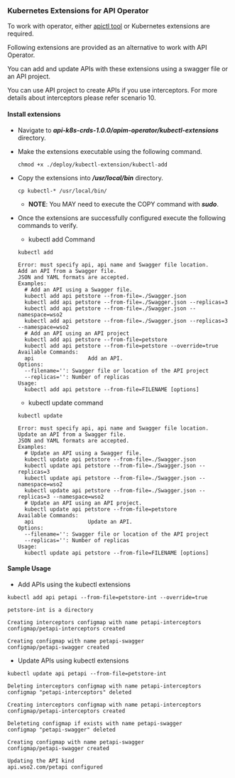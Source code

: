 ### Kubernetes Extensions for API Operator

To work with operator, either [apictl tool](./configure-apictl-tool.md) or Kubernetes extensions are required.

Following extensions are provided as an alternative to work with API Operator.

You can add and update APIs with these extensions using a swagger file or an API project.

You can use API project to create APIs if you use interceptors. For more details about interceptors please refer scenario 10.

#### Install extensions

- Navigate to ***api-k8s-crds-1.0.0/apim-operator/kubectl-extensions*** directory.
- Make the extensions executable using the following command.
    ```$xslt
    chmod +x ./deploy/kubectl-extension/kubectl-add
    ```
- Copy the extensions into ***/usr/local/bin*** directory.
    ```$xslt
    cp kubectl-* /usr/local/bin/
    ```
    - **NOTE**: You MAY need to execute the COPY command with ***sudo***.
- Once the extensions are successfully configured execute the following commands to verify.
    
    - kubectl add Command
    ```$xslt
    kubectl add

    Error: must specify api, api name and Swagger file location.
    Add an API from a Swagger file.
    JSON and YAML formats are accepted.
    Examples:
      # Add an API using a Swagger file.
      kubectl add api petstore --from-file=./Swagger.json
      kubectl add api petstore --from-file=./Swagger.json --replicas=3
      kubectl add api petstore --from-file=./Swagger.json --namespace=wso2
      kubectl add api petstore --from-file=./Swagger.json --replicas=3 --namespace=wso2
      # Add an API using an API project
      kubectl add api petstore --from-file=petstore
      kubectl add api petstore --from-file=petstore --override=true
    Available Commands:
      api                 Add an API.
    Options:
      --filename='': Swagger file or location of the API project
      --replicas='': Number of replicas
    Usage:
      kubectl add api petstore --from-file=FILENAME [options] 
    
    ```
    - kubectl update command
    
    ```$xslt
    kubectl update

    Error: must specify api, api name and Swagger file location.
    Update an API from a Swagger file.
    JSON and YAML formats are accepted.
    Examples:
      # Update an API using a Swagger file.
      kubectl update api petstore --from-file=./Swagger.json
      kubectl update api petstore --from-file=./Swagger.json --replicas=3
      kubectl update api petstore --from-file=./Swagger.json --namespace=wso2
      kubectl update api petstore --from-file=./Swagger.json --replicas=3 --namespace=wso2
      # Update an API using an API project.
      kubectl update api petstore --from-file=petstore
    Available Commands:
      api                 Update an API.
    Options:
      --filename='': Swagger file or location of the API project
      --replicas='': Number of replicas
    Usage:
      kubectl update api petstore --from-file=FILENAME [options] 
    
    ```

#### Sample Usage

- Add APIs using the kubectl extensions

```$xslt
kubectl add api petapi --from-file=petstore-int --override=true

petstore-int is a directory

Creating interceptors configmap with name petapi-interceptors
configmap/petapi-interceptors created

Creating configmap with name petapi-swagger
configmap/petapi-swagger created
```

- Update APIs using kubectl extensions

```$xslt
kubectl update api petapi --from-file=petstore-int

Deleting interceptors configmap with name petapi-interceptors
configmap "petapi-interceptors" deleted

Creating interceptors configmap with name petapi-interceptors
configmap/petapi-interceptors created

Deleteting configmap if exists with name petapi-swagger
configmap "petapi-swagger" deleted

Creating configmap with name petapi-swagger
configmap/petapi-swagger created

Updating the API kind
api.wso2.com/petapi configured
```

